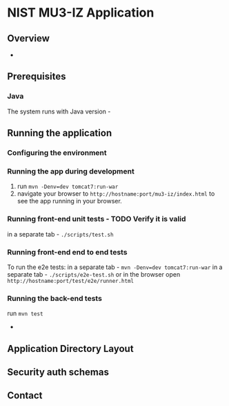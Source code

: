 # NIST MU3-IZ Application 

## Overview

-


## Prerequisites

### Java
The system runs with Java version -

## Running the application

### Configuring the environment

### Running the app during development
 
1. run `mvn -Denv=dev tomcat7:run-war`
2. navigate your browser to `http://hostname:port/mu3-iz/index.html` to see the app running in your
   browser.

### Running front-end unit tests - TODO Verify it is valid

in a separate tab - `./scripts/test.sh`

### Running front-end end to end tests

To run the e2e tests:
in a separate tab - `mvn -Denv=dev tomcat7:run-war`
in a separate tab - `./scripts/e2e-test.sh`
or in the browser open `http://hostname:port/test/e2e/runner.html`

### Running the back-end tests

run `mvn test`

-

## Application Directory Layout

## Security auth schemas

## Contact

